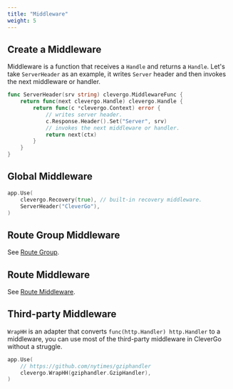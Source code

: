 ```yaml
---
title: "Middleware"
weight: 5
---
```


## Create a Middleware

Middleware is a function that receives a `Handle` and returns a `Handle`. Let's take `ServerHeader` as an example, it writes `Server` header and then invokes the next middleware or handler.

```go
func ServerHeader(srv string) clevergo.MiddlewareFunc {
    return func(next clevergo.Handle) clevergo.Handle {
        return func(c *clevergo.Context) error {
            // writes server header.
            c.Response.Header().Set("Server", srv)
            // invokes the next middleware or handler.
            return next(ctx)
        }
    }
}
```

## Global Middleware

```go
app.Use(
    clevergo.Recovery(true), // built-in recovery middleware.
    ServerHeader("CleverGo"),
)
```

## Route Group Middleware

See [Route Group](/docs/routing/route-group).

## Route Middleware

See [Route Middleware](/docs/routing/#route-middleware).

## Third-party Middleware

`WrapHH` is an adapter that converts `func(http.Handler) http.Handler` to a middleware, you can use most of the third-party middleware in CleverGo without a struggle.

```go
app.Use(
    // https://github.com/nytimes/gziphandler
    clevergo.WrapHH(gziphandler.GzipHandler),
)
```
